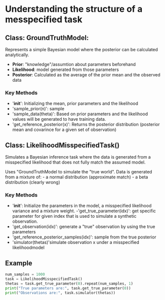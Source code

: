 # Understanding the structure of a messpecified task

## Class: GroundTruthModel:
Represents a simple Bayesian model where the posterior can be calculated analytically.

- **Prior**: "knowledge"/assumtion about parameters beforehand 
- **Likelihood**: model generated from those parameters 
- **Posterior**: Calculated as the average of the prior mean and the observed data

### Key Methods
- '__init__': Initializing the mean, prior parameters and the likelihood    
- 'sample_prior(n)': sample
- 'sample_data(theta)': Based on prior parameters and the likelihood values will be generated to have training data.
- 'get_reference_posterior(x)': Returns the posterior distribution (posterior mean and covarince for a given set of observation)   



## Class: LikelihoodMisspecifiedTask()
Simulates a Bayesian inference task where the data is generated from a misspecified likelihood that does not fully match the assumed model.    

Uses "GroundTruthModel to simulate the "true world". Data is generated from a mixture of:
    - a normal distribution (approximate match) 
    - a beta distribution (clearly wrong) 


### Key Methods
- '__init__': Initialize the parameters in the model, a misspecified likelihood variance and a mixture weight.
-'get_true_parameter(idx)': get specific parameter for given index that is used to simulate a synthetic observation.
- 'get_observation(idx)': generate a "true" observation by using the true parameters
- 'get_reference_posterior_samples(idx)': sample from the true posterior
- 'simulator(thetas)'simulate observation x under a misspecified likelihoodmodel


## Example

```python
num_samples = 1000
task = LikelihoodMisspecifiedTask()
thetas = task.get_true_parameter(0).repeat(num_samples, 1)
print("True parameters are:", task.get_true_parameter(0))
print("Observations are:", task.simulator(thetas))